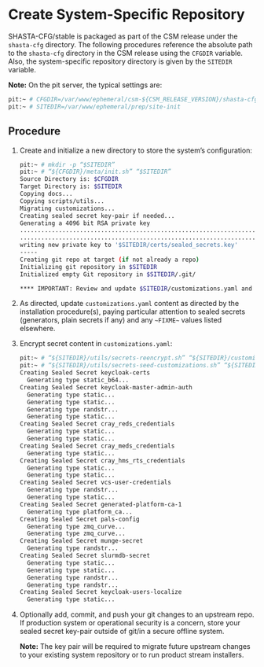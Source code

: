 # Create System-Specific Repository

SHASTA-CFG/stable is packaged as part of the CSM release under the `shasta-cfg`
directory. The following procedures reference the absolute path to the
`shasta-cfg` directory in the CSM release using the `CFGDIR` variable. Also,
the system-specific repository directory is given by the `SITEDIR` variable.

**Note:** On the pit server, the typical settings are:

```bash
pit:~ # CFGDIR=/var/www/ephemeral/csm-${CSM_RELEASE_VERSION}/shasta-cfg
pit:~ # SITEDIR=/var/www/ephemeral/prep/site-init
```

## Procedure


1.  Create and initialize a new directory to store the system’s configuration:

    ```bash
    pit:~ # mkdir -p “$SITEDIR”
    pit:~ # “${CFGDIR}/meta/init.sh” “$SITEDIR”
    Source Directory is: $CFGDIR
    Target Directory is: $SITEDIR
    Copying docs...
    Copying scripts/utils...
    Migrating customizations...
    Creating sealed secret key-pair if needed...
    Generating a 4096 bit RSA private key
    ....................................................................++
    ....................................................................................................++
    writing new private key to '$SITEDIR/certs/sealed_secrets.key'
    -----
    Creating git repo at target (if not already a repo)
    Initializing git repository in $SITEDIR
    Initialized empty Git repository in $SITEDIR/.git/

    **** IMPORTANT: Review and update $SITEDIR/customizations.yaml and introduce custom edits (if applicable). ****
    ```

2.  As directed, update `customizations.yaml` content as directed by the
    installation procedure(s), paying particular attention to sealed secrets
    (generators, plain secrets if any) and any `~FIXME~` values listed
    elsewhere.

3.  Encrypt secret content in `customizations.yaml`:

    ```bash
    pit:~ # “${SITEDIR}/utils/secrets-reencrypt.sh” “${SITEDIR}/customizations.yaml” “${SITEDIR}/certs/sealed_secrets.key” “${SITEDIR}/certs/sealed_secrets.crt”
    pit:~ # “${SITEDIR}/utils/secrets-seed-customizations.sh” “${SITEDIR}/customizations.yaml”
    Creating Sealed Secret keycloak-certs
      Generating type static_b64...
    Creating Sealed Secret keycloak-master-admin-auth
      Generating type static...
      Generating type static...
      Generating type randstr...
      Generating type static...
    Creating Sealed Secret cray_reds_credentials
      Generating type static...
      Generating type static...
    Creating Sealed Secret cray_meds_credentials
      Generating type static...
    Creating Sealed Secret cray_hms_rts_credentials
      Generating type static...
      Generating type static...
    Creating Sealed Secret vcs-user-credentials
      Generating type randstr...
      Generating type static...
    Creating Sealed Secret generated-platform-ca-1
      Generating type platform_ca...
    Creating Sealed Secret pals-config
      Generating type zmq_curve...
      Generating type zmq_curve...
    Creating Sealed Secret munge-secret
      Generating type randstr...
    Creating Sealed Secret slurmdb-secret
      Generating type static...
      Generating type static...
      Generating type randstr...
      Generating type randstr...
    Creating Sealed Secret keycloak-users-localize
      Generating type static...
    ```

4.  Optionally add, commit, and push your git changes to an upstream repo. If
    production system or operational security is a concern, store your sealed
    secret key-pair outside of git/in a secure offline system.

    **Note:** The key pair will be required to migrate future upstream changes
    to your existing system repository or to run product stream installers.
